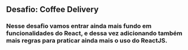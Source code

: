 ## Desafio: Coffee Delivery 

### Nesse desafio vamos entrar ainda mais fundo em funcionalidades do React, e dessa vez adicionando também mais regras para praticar ainda mais o uso do ReactJS.